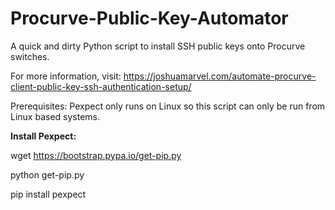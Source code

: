 # Procurve-Public-Key-Automator
A quick and dirty Python script to install SSH public keys onto Procurve switches.

For more information, visit: https://joshuamarvel.com/automate-procurve-client-public-key-ssh-authentication-setup/

Prerequisites:
Pexpect only runs on Linux so this script can only be run from Linux based systems.

<b>Install Pexpect:</b>

wget https://bootstrap.pypa.io/get-pip.py 

python get-pip.py

pip install pexpect
